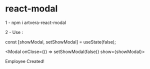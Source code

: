 # react-modal


1 - npm i artvera-react-modal

2 - Use :

const [showModal, setShowModal] = useState(false);

<Modal onClose={() => setShowModal(false)} show={showModal}>
  <p>
    Employee Created!
  </p>
</Modal>
